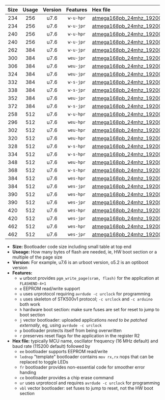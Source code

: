 |Size|Usage|Version|Features|Hex file|
|:-:|:-:|:-:|:-:|:--|
|234|256|u7.6|`w-u-hpr`|[atmega168pb_24mhz_19200bps_ur.hex](https://raw.githubusercontent.com/stefanrueger/urboot/main//atmega168pb_24mhz_19200bps_ur.hex)|
|234|256|u7.6|`w-u-jpr`|[atmega168pb_24mhz_19200bps_ur_vbl.hex](https://raw.githubusercontent.com/stefanrueger/urboot/main//atmega168pb_24mhz_19200bps_ur_vbl.hex)|
|240|256|u7.6|`w-u-hpr`|[atmega168pb_24mhz_19200bps_lednop_ur.hex](https://raw.githubusercontent.com/stefanrueger/urboot/main//atmega168pb_24mhz_19200bps_lednop_ur.hex)|
|240|256|u7.6|`w-u-jpr`|[atmega168pb_24mhz_19200bps_lednop_ur_vbl.hex](https://raw.githubusercontent.com/stefanrueger/urboot/main//atmega168pb_24mhz_19200bps_lednop_ur_vbl.hex)|
|262|384|u7.6|`w-u-jpr`|[atmega168pb_24mhz_19200bps_lednop_fr_ur_vbl.hex](https://raw.githubusercontent.com/stefanrueger/urboot/main//atmega168pb_24mhz_19200bps_lednop_fr_ur_vbl.hex)|
|300|384|u7.6|`weu-jpr`|[atmega168pb_24mhz_19200bps_ee_ur_vbl.hex](https://raw.githubusercontent.com/stefanrueger/urboot/main//atmega168pb_24mhz_19200bps_ee_ur_vbl.hex)|
|306|384|u7.6|`weu-jpr`|[atmega168pb_24mhz_19200bps_ee_lednop_ur_vbl.hex](https://raw.githubusercontent.com/stefanrueger/urboot/main//atmega168pb_24mhz_19200bps_ee_lednop_ur_vbl.hex)|
|324|384|u7.6|`weu-jpr`|[atmega168pb_24mhz_19200bps_ee_lednop_fr_ur_vbl.hex](https://raw.githubusercontent.com/stefanrueger/urboot/main//atmega168pb_24mhz_19200bps_ee_lednop_fr_ur_vbl.hex)|
|332|384|u7.6|`w-s-jpr`|[atmega168pb_24mhz_19200bps_vbl.hex](https://raw.githubusercontent.com/stefanrueger/urboot/main//atmega168pb_24mhz_19200bps_vbl.hex)|
|338|384|u7.6|`w-s-jpr`|[atmega168pb_24mhz_19200bps_lednop_vbl.hex](https://raw.githubusercontent.com/stefanrueger/urboot/main//atmega168pb_24mhz_19200bps_lednop_vbl.hex)|
|352|384|u7.6|`weu-jpr`|[atmega168pb_24mhz_19200bps_ee_lednop_fr_ce_ur_vbl.hex](https://raw.githubusercontent.com/stefanrueger/urboot/main//atmega168pb_24mhz_19200bps_ee_lednop_fr_ce_ur_vbl.hex)|
|372|384|u7.6|`w-s-jpr`|[atmega168pb_24mhz_19200bps_lednop_fr_vbl.hex](https://raw.githubusercontent.com/stefanrueger/urboot/main//atmega168pb_24mhz_19200bps_lednop_fr_vbl.hex)|
|258|512|u7.6|`w-u-hpr`|[atmega168pb_24mhz_19200bps_lednop_fr_ur.hex](https://raw.githubusercontent.com/stefanrueger/urboot/main//atmega168pb_24mhz_19200bps_lednop_fr_ur.hex)|
|296|512|u7.6|`weu-hpr`|[atmega168pb_24mhz_19200bps_ee_ur.hex](https://raw.githubusercontent.com/stefanrueger/urboot/main//atmega168pb_24mhz_19200bps_ee_ur.hex)|
|302|512|u7.6|`weu-hpr`|[atmega168pb_24mhz_19200bps_ee_lednop_ur.hex](https://raw.githubusercontent.com/stefanrueger/urboot/main//atmega168pb_24mhz_19200bps_ee_lednop_ur.hex)|
|320|512|u7.6|`weu-hpr`|[atmega168pb_24mhz_19200bps_ee_lednop_fr_ur.hex](https://raw.githubusercontent.com/stefanrueger/urboot/main//atmega168pb_24mhz_19200bps_ee_lednop_fr_ur.hex)|
|328|512|u7.6|`w-s-hpr`|[atmega168pb_24mhz_19200bps.hex](https://raw.githubusercontent.com/stefanrueger/urboot/main//atmega168pb_24mhz_19200bps.hex)|
|334|512|u7.6|`w-s-hpr`|[atmega168pb_24mhz_19200bps_lednop.hex](https://raw.githubusercontent.com/stefanrueger/urboot/main//atmega168pb_24mhz_19200bps_lednop.hex)|
|348|512|u7.6|`weu-hpr`|[atmega168pb_24mhz_19200bps_ee_lednop_fr_ce_ur.hex](https://raw.githubusercontent.com/stefanrueger/urboot/main//atmega168pb_24mhz_19200bps_ee_lednop_fr_ce_ur.hex)|
|368|512|u7.6|`w-s-hpr`|[atmega168pb_24mhz_19200bps_lednop_fr.hex](https://raw.githubusercontent.com/stefanrueger/urboot/main//atmega168pb_24mhz_19200bps_lednop_fr.hex)|
|384|512|u7.6|`wes-hpr`|[atmega168pb_24mhz_19200bps_ee.hex](https://raw.githubusercontent.com/stefanrueger/urboot/main//atmega168pb_24mhz_19200bps_ee.hex)|
|384|512|u7.6|`wes-jpr`|[atmega168pb_24mhz_19200bps_ee_vbl.hex](https://raw.githubusercontent.com/stefanrueger/urboot/main//atmega168pb_24mhz_19200bps_ee_vbl.hex)|
|390|512|u7.6|`wes-hpr`|[atmega168pb_24mhz_19200bps_ee_lednop.hex](https://raw.githubusercontent.com/stefanrueger/urboot/main//atmega168pb_24mhz_19200bps_ee_lednop.hex)|
|390|512|u7.6|`wes-jpr`|[atmega168pb_24mhz_19200bps_ee_lednop_vbl.hex](https://raw.githubusercontent.com/stefanrueger/urboot/main//atmega168pb_24mhz_19200bps_ee_lednop_vbl.hex)|
|420|512|u7.6|`wes-hpr`|[atmega168pb_24mhz_19200bps_ee_lednop_fr.hex](https://raw.githubusercontent.com/stefanrueger/urboot/main//atmega168pb_24mhz_19200bps_ee_lednop_fr.hex)|
|420|512|u7.6|`wes-jpr`|[atmega168pb_24mhz_19200bps_ee_lednop_fr_vbl.hex](https://raw.githubusercontent.com/stefanrueger/urboot/main//atmega168pb_24mhz_19200bps_ee_lednop_fr_vbl.hex)|
|462|512|u7.6|`wes-hpr`|[atmega168pb_24mhz_19200bps_ee_lednop_fr_ce.hex](https://raw.githubusercontent.com/stefanrueger/urboot/main//atmega168pb_24mhz_19200bps_ee_lednop_fr_ce.hex)|
|462|512|u7.6|`wes-jpr`|[atmega168pb_24mhz_19200bps_ee_lednop_fr_ce_vbl.hex](https://raw.githubusercontent.com/stefanrueger/urboot/main//atmega168pb_24mhz_19200bps_ee_lednop_fr_ce_vbl.hex)|

- **Size:** Bootloader code size including small table at top end
- **Useage:** How many bytes of flash are needed, ie, HW boot section or a multiple of the page size
- **Version:** For example, u7.6 is an urboot version, o5.2 is an optiboot version
- **Features:**
  + `w` urboot provides `pgm_write_page(sram, flash)` for the application at `FLASHEND-4+1`
  + `e` EEPROM read/write support
  + `u` uses urprotocol requiring `avrdude -c urclock` for programming
  + `s` uses skeleton of STK500v1 protocol; `-c urclock` and `-c arduino` both work
  + `h` hardware boot section: make sure fuses are set for reset to jump to boot section
  + `j` vector bootloader: uploaded applications *need to be patched externally*, eg, using `avrdude -c urclock`
  + `p` bootloader protects itself from being overwritten
  + `r` preserves reset flags for the application in the register R2
- **Hex file:** typically MCU name, oscillator frequency (16 MHz default) and baud rate (115200 default) followed by
  + `ee` bootloader supports EEPROM read/write
  + `lednop` "template" bootloader contains `mov rx,rx` nops that can be replaced to toggle LEDs
  + `fr` bootloader provides non-essential code for smoother error handing
  + `ce` bootloader provides a chip erase command
  + `ur` uses urprotocol and requires `avrdude -c urclock` for programming
  + `vbl` vector bootloader: set fuses to jump to reset, not the HW boot section

